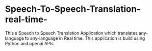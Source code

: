 # Speech-To-Speech-Translation-real-time-
This a Speech to Speech Translation Application which translates any-language to any-language in Real time. This application is build using Python and openai APIs
